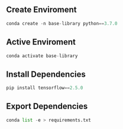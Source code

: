## Create Enviroment

```python
conda create -n base-library python==3.7.0
```

## Active Enviroment

```python
conda activate base-library
```

## Install Dependencies

```python
pip install tensorflow==2.5.0
```

## Export Dependencies

```python
conda list -e > requirements.txt
```